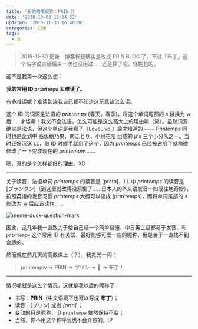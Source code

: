 ```yaml
---
title: '新的网络昵称：PRIN 🍮'
date: '2018-10-03 12:24:52'
updated: '2019-11-30 16:40:00'
categories: 日常
tags:
  - 水
---
```


> 2019-11-30 更新：博客标题确实是改成 PRIN BLOG 了，不过「布丁」这个名字说实话后来一次也没用过……还是算了吧，怪尴尬的。

这不是我第一次这么想：

**我的常用 ID `printempw` 太难读了。**

有多难读呢？难读到连我自己都不知道这玩意该怎么读。

<!--more-->

这个 ID 的词源是法语的 *printemps* (春天，春季)，将这个单词尾部的 *s* 替换为 *w* 后……才怪嘞！我又不会法语，怎么可能是这么高大上的理由嘛（笑）。虽然词源确实是法语，但这个单词是我看了[《LoveLive!》](https://zh.moegirl.org/LoveLive!)后才知道的 —— [Printemps](https://zh.moegirl.org/zh-hans/Printemps) 同时也是企划中 高坂穗乃果、南ことり、小泉花阳 组成的 μ's 三个小分队之一。当时正好沉迷 LL，取 ID 时顺手就用了这个，因为 *printemps* 已经被占用了就稍微修改了一下变成现在的 *printempw* ……

嗯，真的是个怎样都好的理由。XD

-----

关于读音，法语单词 *printemps* 的读音是 [prɛ̃tɑ̃]，LL 中 *printemps* 的读音是 [プランタン]（到这里就改得没原型了……日本人的外来语发音一如既往地奇妙），按照英语的发音习惯 *printemps* 大概可以读成 [prɪnˈtemps]，而将单词尾部的 *s* 修改为 *w* 后应该读作……

![meme-duck-question-mark](https://img.blessing.studio/images/2018/10/03/meme-duck-question-mark.jpg)

因此，这几年我一直致力于给自己起一个简单易懂、中日英三语都易于发音、和 `printempw` 这个常用 ID 有关联、最好能够可爱一些的昵称，但是苦于一直找不到合适的。

然而就在前几天的高数课上（？），我灵光一闪：

>  printempw -> PRIN -> プリン -> 🍮 -> 布丁！

-----

情况呢就是这么个情况，这就是我以后的昵称了：

- 书写：**PRIN**（中文语境下也可以写成 **布丁**）；
- 读音：[プリン] 或者 *[prɪn]* ；
- 变动的只是昵称，ID `printempw` 依然保持不变；
- 当然，你不用这个称呼我也不会介意的。:P
